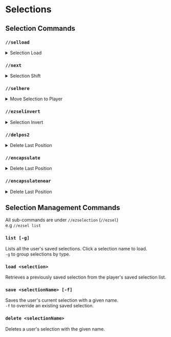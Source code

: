 # Selections

## Selection Commands

### `//selload`

<details>

<summary>Selection Load</summary>

**`//selload [selection] [-h]`**

*Alternate for \`//ezsel load\`*

The `//selload` command retrieves a previously saved selection from the player's saved selection list.

* Selection: A previously saved selection.
* **-h**: Moves the selection to the player when loaded

</details>

### `//next`

<details>
<summary>Selection Shift</summary>

**`//next <direction> <gap>`**

The `//next` command shifts your current selection area by its own size in a specified direction.

* **Direction** (Default: Player AIM): Specifies the direction to shift the selection towards. If not provided, it defaults to the direction the player is aiming.
* **Gap** (Default: 0): An optional parameter to add an additional gap between the current selection position, and the shifted position.

</details>

### `//selhere`

<details>

<summary>Move Selection to Player</summary>

**`//selhere [selectionPosition]`**

**`Alias: //seltome`**

The `//selhere` command moves your current selection to your location.

* **SelectionPosition** (Default: POS1): Specifies which point in the selection to move to the player's position. All other points will be moved to the relative position.
  * POS1 - The "Pos1" of the selection, or first point for convex/poly selections.
  * POS2 - The "Pos2" of the selection, or the last points for convex/poly selections.
  * CENTER - The center point of the selection

</details>

### `//ezselinvert`

<details>

<summary>Selection Invert</summary>

**`//ezselinvert`**

**`Alias: //selinvert`**

The `//ezselinvert` command reverses the order of points in your current selection.\
This will be most noticeable with convex selections as with a cuboid selection pos1 and pos2 will simply swap places, whereas a convex selection will reverse the order of every point.

</details>

### `//delpos2`

<details>

<summary>Delete Last Position</summary>

**`//delpos2`**

**`Alias: //-2`**

The `//delpos2` command removes the last secondary selection point for convex and poly selections.

</details>

### `//encapsulate`

<details>


<summary>Delete Last Position</summary>

**`//encapsulate <mask>`**

**`Alias: //enc`**

The `//encapsulate` command takes your existing selection and changes it to the smallest CUBOID selection which contains blocks matching the given mask.

* **Mask**: Blocks to encapsulate

</details>

### `//encapsulatenear`

<details>


<summary>Delete Last Position</summary>

**`//encapsulatenear <radius> <mask>`**

**`Alias: //encnear`**

The `//encapsulate near` command creates a new selection of the smallest CUBOID selection which contains blocks matching the given mask within the radius.

* **Radius**: Cuboid radius to search for matching blocks
* **Mask**: Blocks to encapsulate

</details>

## Selection Management Commands

All sub-commands are under `//ezselection` (`//ezsel`)\
e.g `//ezsel list`

### `list [-g]`

Lists all the user's saved selections. Click a selection name to load.\
`-g` to group selections by type.

### `load <selection>`

Retrieves a previously saved selection from the player's saved selection list.

### `save <selectionName> [-f]`

Saves the user's current selection with a given name.\
`-f` to override an existing saved selection.

### `delete <selectionName>`

Deletes a user's selection with the given name.
